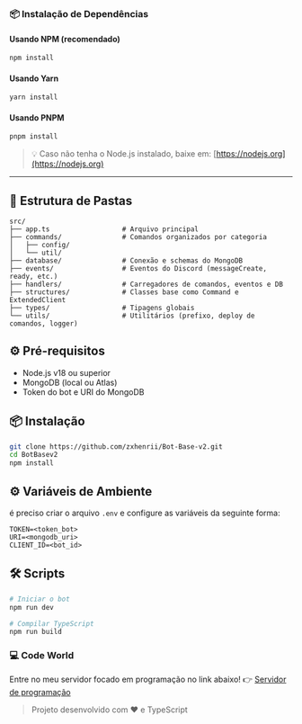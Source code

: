 ### 📦 Instalação de Dependências

#### Usando NPM (recomendado)
```bash
npm install
```

#### Usando Yarn
```bash
yarn install
```

#### Usando PNPM
```bash
pnpm install
```

> 💡 Caso não tenha o Node.js instalado, baixe em: [https://nodejs.org](https://nodejs.org)

---

## 📂 Estrutura de Pastas

```
src/
├── app.ts                  # Arquivo principal
├── commands/               # Comandos organizados por categoria
│   ├── config/
│   └── util/
├── database/               # Conexão e schemas do MongoDB
├── events/                 # Eventos do Discord (messageCreate, ready, etc.)
├── handlers/               # Carregadores de comandos, eventos e DB
├── structures/             # Classes base como Command e ExtendedClient
├── types/                  # Tipagens globais
└── utils/                  # Utilitários (prefixo, deploy de comandos, logger)
```

## ⚙️ Pré-requisitos

- Node.js v18 ou superior
- MongoDB (local ou Atlas)
- Token do bot e URI do MongoDB

## 📦 Instalação

```bash
git clone https://github.com/zxhenrii/Bot-Base-v2.git
cd BotBasev2
npm install
```


## ⚙️ Variáveis de Ambiente

é preciso criar o arquivo `.env` e configure as variáveis da seguinte forma:

```env
TOKEN=<token_bot>
URI=<mongodb_uri>
CLIENT_ID=<bot_id>
```

## 🛠️ Scripts

```bash
# Iniciar o bot
npm run dev

# Compilar TypeScript
npm run build
```

### 💻 Code World
 Entre no meu servidor focado em programação no link abaixo!
👉 [Servidor de programação](https://discord.gg/bqQD8y83mQ)

> Projeto desenvolvido com ❤️ e TypeScript
```
